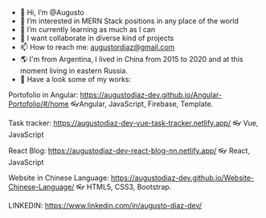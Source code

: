 - 👋 Hi, I’m @Augusto
- 👀 I’m interested in MERN Stack positions in any place of the world
- 🌱 I’m currently learning as much as I can
- 💞️ I want collaborate in diverse kind of projects
- 📫 How to reach me: augustordiaz@gmail.com
- 🌎 I'm from Argentina, I lived in China from 2015 to 2020 and at this moment living in eastern Russia.
- 👀 Have a look some of my works: 

Portofolio in Angular:
https://augustodiaz-dev.github.io/Angular-Portofolio/#/home
👓Angular, JavaScript, Firebase, Template.

Task tracker:
https://augustodiaz-dev-vue-task-tracker.netlify.app/
👓 Vue, JavaScript

React Blog: 
https://augustodiaz-dev-react-blog-nn.netlify.app/
👓 React, JavaScript

Website in Chinese Language: 
https://augustodiaz-dev.github.io/Website-Chinese-Language/
👓 HTML5, CSS3, Bootstrap.

LINKEDIN: https://www.linkedin.com/in/augusto-diaz-dev/


